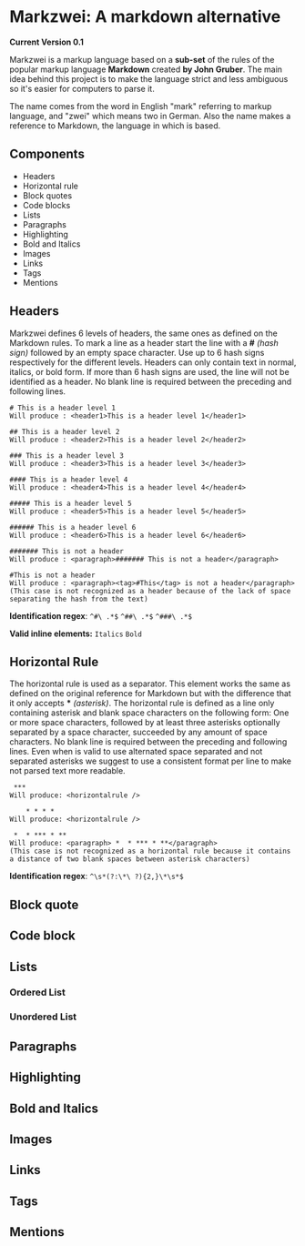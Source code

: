 # Markzwei: A markdown alternative

**Current Version   0.1**

Markzwei is a markup language based on a **sub-set** of the rules of the popular
markup language **Markdown** created **by John Gruber**. The main idea behind this project
is to make the language strict and less ambiguous so it's easier for computers to parse it.

The name comes from the word in English "mark" referring to markup language, and "zwei" which means two in German.
Also the name makes a reference to Markdown, the language in which is based.

## Components

  * Headers
  * Horizontal rule
  * Block quotes
  * Code blocks
  * Lists
  * Paragraphs
  * Highlighting
  * Bold and Italics
  * Images
  * Links
  * Tags
  * Mentions

## Headers

Markzwei defines 6 levels of headers, the same ones as defined on the Markdown rules.
To mark a line as a header start the line with a **#** *(hash sign)* followed by an empty space character. 
Use up to 6 hash signs respectively for the different levels. Headers can only contain
text in normal, italics, or bold form. If more than 6 hash signs are used, the line will not 
be identified as a header. No blank line is required between the preceding and following lines.

```
# This is a header level 1
Will produce : <header1>This is a header level 1</header1>

## This is a header level 2
Will produce : <header2>This is a header level 2</header2>

### This is a header level 3
Will produce : <header3>This is a header level 3</header3>

#### This is a header level 4
Will produce : <header4>This is a header level 4</header4>

##### This is a header level 5
Will produce : <header5>This is a header level 5</header5>

###### This is a header level 6
Will produce : <header6>This is a header level 6</header6>

####### This is not a header
Will produce : <paragraph>####### This is not a header</paragraph>

#This is not a header
Will produce : <paragraph><tag>#This</tag> is not a header</paragraph>
(This case is not recognized as a header because of the lack of space separating the hash from the text)
```

**Identification regex**: `^#\ .*$` `^##\ .*$` `^###\ .*$`

**Valid inline elements:** `Italics` `Bold`

## Horizontal Rule

The horizontal rule is used as a separator. This element works the same as defined on the original reference for
Markdown but with the difference that it only accepts **\*** *(asterisk)*. The horizontal rule is defined as a line only 
containing asterisk and blank space characters on the following form: One or more space characters, followed by at least
three asterisks optionally separated by a space character, succeeded by any amount of space characters. No blank line is 
required between the preceding and following lines. Even when is valid to use alternated space separated and not separated
asterisks we suggest to use a consistent format per line to make not parsed text more readable.

```
 ***
Will produce: <horizontalrule />

    * * * *
Will produce: <horizontalrule />

 *  * *** * **
Will produce: <paragraph> *  * *** * **</paragraph>
(This case is not recognized as a horizontal rule because it contains a distance of two blank spaces between asterisk characters)
```

**Identification regex**: `^\s*(?:\*\ ?){2,}\*\s*$`

## Block quote

## Code block

## Lists

### Ordered List

### Unordered List

## Paragraphs

## Highlighting

## Bold and Italics

## Images

## Links

## Tags

## Mentions




